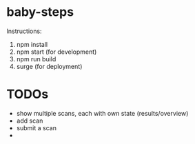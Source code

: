 # baby-steps

Instructions:

1.  npm install
2.  npm start (for development)
3.  npm run build
4.  surge (for deployment)

# TODOs
- show multiple scans, each with own state (results/overview)
- add scan
- submit a scan   
- 
